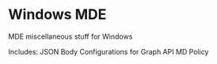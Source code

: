 # Windows MDE

MDE miscellaneous stuff for Windows

Includes: JSON Body Configurations for Graph API MD Policy

